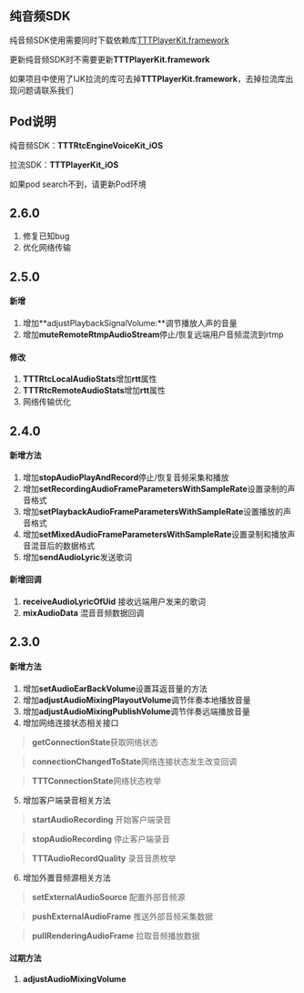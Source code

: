 ## 纯音频SDK

纯音频SDK使用需要同时下载依赖库[TTTPlayerKit.framework](https://github.com/santiyun/TTTPlayerKit_iOS)

更新纯音频SDK时不需要更新**TTTPlayerKit.framework**

如果项目中使用了IJK拉流的库可去掉**TTTPlayerKit.framework**，去掉拉流库出现问题请联系我们

## Pod说明

纯音频SDK：**TTTRtcEngineVoiceKit_iOS** 

拉流SDK：**TTTPlayerKit_iOS** 

如果pod search不到，请更新Pod环境

## 2.6.0

1. 修复已知bug
2. 优化网络传输

## 2.5.0

#### 新增

1. 增加**adjustPlaybackSignalVolume:**调节播放人声的音量
2. 增加**muteRemoteRtmpAudioStream**停止/恢复远端用户音频混流到rtmp

#### 修改

1. **TTTRtcLocalAudioStats**增加**rtt**属性
2. **TTTRtcRemoteAudioStats**增加**rtt**属性
3. 网络传输优化

## 2.4.0

#### 新增方法

1. 增加**stopAudioPlayAndRecord**停止/恢复音频采集和播放
2. 增加**setRecordingAudioFrameParametersWithSampleRate**设置录制的声音格式
3. 增加**setPlaybackAudioFrameParametersWithSampleRate**设置播放的声音格式
4. 增加**setMixedAudioFrameParametersWithSampleRate**设置录制和播放声音混音后的数据格式
5. 增加**sendAudioLyric**发送歌词

#### 新增回调

1. **receiveAudioLyricOfUid** 接收远端用户发来的歌词
2. **mixAudioData** 混音音频数据回调


## 2.3.0


#### 新增方法

1. 增加**setAudioEarBackVolume**设置耳返音量的方法
2. 增加**adjustAudioMixingPlayoutVolume**调节伴奏本地播放音量
3. 增加**adjustAudioMixingPublishVolume**调节伴奏远端播放音量
4. 增加网络连接状态相关接口

 > **getConnectionState**获取网络状态

 > **connectionChangedToState**网络连接状态发生改变回调

 > **TTTConnectionState**网络状态枚举


5. 增加客户端录音相关方法

 > **startAudioRecording** 开始客户端录音

 > **stopAudioRecording** 停止客户端录音

 > **TTTAudioRecordQuality** 录音音质枚举

6. 增加外置音频源相关方法

 > **setExternalAudioSource** 配置外部音频源

 > **pushExternalAudioFrame** 推送外部音频采集数据

 > **pullRenderingAudioFrame** 拉取音频播放数据
 
#### 过期方法

1. **adjustAudioMixingVolume**
